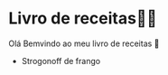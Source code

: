 # Livro de receitas:man_cook:

Olá Bemvindo ao meu livro de receitas :wave:

- Strogonoff de frango

  ​